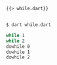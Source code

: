 <!--
title: While
-->

<pre>
<code class="hljs dart">{{> while.dart}}
</code>
</pre>

```bash
$ dart while.dart
```

```bash
while 1
while 2
dowhile 0
dowhile 1
dowhile 2
```

